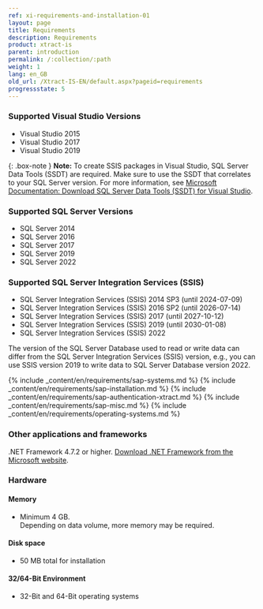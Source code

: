 ```yaml
---
ref: xi-requirements-and-installation-01
layout: page
title: Requirements
description: Requirements
product: xtract-is
parent: introduction
permalink: /:collection/:path
weight: 1
lang: en_GB
old_url: /Xtract-IS-EN/default.aspx?pageid=requirements
progressstate: 5
---
```

### Supported Visual Studio Versions  	

- Visual Studio 2015
- Visual Studio 2017
- Visual Studio 2019

{: .box-note }
**Note:** To create SSIS packages in Visual Studio, SQL Server Data Tools (SSDT) are required. 
Make sure to use the SSDT that correlates to your SQL Server version.
For more information, see [Microsoft Documentation: Download SQL Server Data Tools (SSDT) for Visual Studio](https://docs.microsoft.com/en-us/sql/ssdt/download-sql-server-data-tools-ssdt?view=sql-server-ver15).

### Supported SQL Server Versions  	

- SQL Server 2014 
- SQL Server 2016
- SQL Server 2017
- SQL Server 2019
- SQL Server 2022

### Supported SQL Server Integration Services (SSIS) 	

- SQL Server Integration Services (SSIS) 2014 SP3 (until 2024-07-09)
- SQL Server Integration Services (SSIS) 2016 SP2 (until 2026-07-14)
- SQL Server Integration Services (SSIS) 2017 (until 2027-10-12)
- SQL Server Integration Services (SSIS) 2019 (until 2030-01-08)
- SQL Server Integration Services (SSIS) 2022

The version of the SQL Server Database used to read or write data can differ from the SQL Server Integration Services (SSIS) version, e.g., you can use SSIS version 2019 to write data to SQL Server Database version 2022.  

{% include _content/en/requirements/sap-systems.md %}
{% include _content/en/requirements/sap-installation.md %}
{% include _content/en/requirements/sap-authentication-xtract.md %}
{% include _content/en/requirements/sap-misc.md %}
{% include _content/en/requirements/operating-systems.md %}

### Other applications and frameworks	
.NET Framework 4.7.2 or higher. [Download .NET Framework from the Microsoft website](https://support.microsoft.com/en-us/help/4054530/microsoft-net-framework-4-7-2-offline-installer-for-windows).

### Hardware

#### Memory 	
- Minimum 4 GB.<br> Depending on data volume, more memory may be required.

#### Disk space 	
- 50 MB total for installation

#### 32/64-Bit Environment 	
- 32-Bit and 64-Bit operating systems
